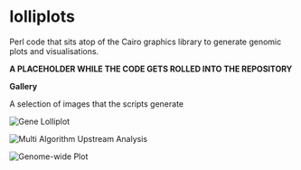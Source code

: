 # lolliplots 
Perl code that sits atop of the Cairo graphics library to generate genomic plots
and visualisations.

**A PLACEHOLDER WHILE THE CODE GETS ROLLED INTO THE REPOSITORY**

**Gallery**

A selection of images that the scripts generate

![Gene Lolliplot](https://github.com/biostair/lolliplots/blob/master/images/acat2_acat3_igfals_everything.png)

![Multi Algorithm Upstream Analysis](https://github.com/biostair/lolliplots/blob/master/images/default_gene_annotations.png)

![Genome-wide Plot](https://github.com/biostair/lolliplots/blob/master/images/ICR_intersect.png)

